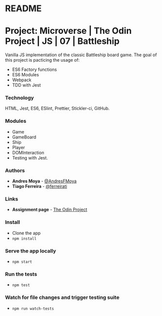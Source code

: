 # README

# Project: Microverse | The Odin Project | JS | 07 | Battleship
Vanilla JS implementation of the classic Battleship board game.
The goal of this project is pacticing the usage of:

  - ES6 Factory functions
  - ES6 Modules
  - Webpack
  - TDD with Jest

### Technology
HTML, Jest, ES6, ESlint, Prettier, Stickler-ci, GitHub.

### Modules
- Game
- GameBoard
- Ship
- Player
- DOMInteraction
- Testing with Jest.

### Authors
- **Andres Moya** - [@AndresFMoya](https://github.com/AndresFMoya)
- **Tiago Ferreira** - [@ferreirati](https://github.com/ferreirati)

### Links
- **Assignment page** - [The Odin Project](https://www.theodinproject.com/courses/javascript/lessons/battleship)

### Install
- Clone the app
- `npm install`

### Serve the app locally
- `npm start`

### Run the tests
- `npm test`

### Watch for file changes and trigger testing suite
- `npm run watch-tests`
